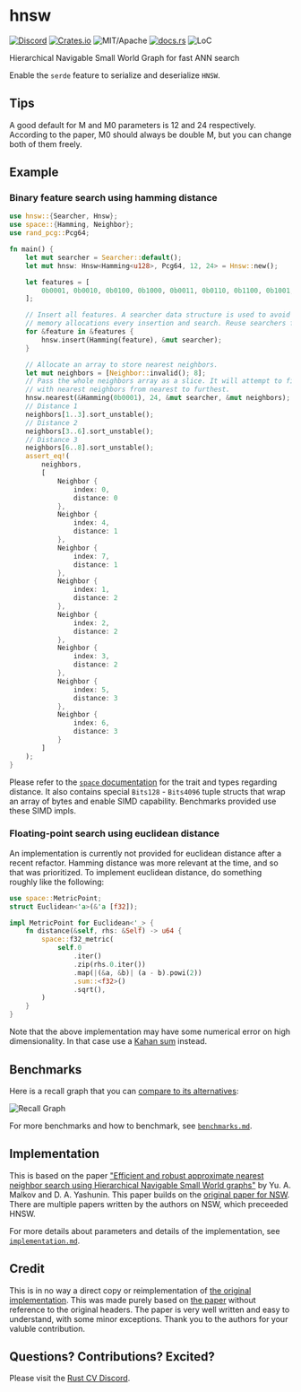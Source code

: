 # hnsw


[![Discord][dci]][dcl] [![Crates.io][ci]][cl] ![MIT/Apache][li] [![docs.rs][di]][dl] ![LoC][lo]

[ci]: https://img.shields.io/crates/v/hnsw.svg
[cl]: https://crates.io/crates/hnsw/

[li]: https://img.shields.io/crates/l/specs.svg?maxAge=2592000

[di]: https://docs.rs/hnsw/badge.svg
[dl]: https://docs.rs/hnsw/

[lo]: https://tokei.rs/b1/github/rust-cv/hnsw?category=code

[dci]: https://img.shields.io/discord/550706294311485440.svg?logo=discord&colorB=7289DA
[dcl]: https://discord.gg/d32jaam

Hierarchical Navigable Small World Graph for fast ANN search

Enable the `serde` feature to serialize and deserialize `HNSW`.

## Tips

A good default for M and M0 parameters is 12 and 24 respectively. According to the paper, M0 should always be double M,
but you can change both of them freely.

## Example

### Binary feature search using hamming distance

```rust
use hnsw::{Searcher, Hnsw};
use space::{Hamming, Neighbor};
use rand_pcg::Pcg64;

fn main() {
    let mut searcher = Searcher::default();
    let mut hnsw: Hnsw<Hamming<u128>, Pcg64, 12, 24> = Hnsw::new();

    let features = [
        0b0001, 0b0010, 0b0100, 0b1000, 0b0011, 0b0110, 0b1100, 0b1001,
    ];

    // Insert all features. A searcher data structure is used to avoid performing
    // memory allocations every insertion and search. Reuse searchers for speed.
    for &feature in &features {
        hnsw.insert(Hamming(feature), &mut searcher);
    }

    // Allocate an array to store nearest neighbors.
    let mut neighbors = [Neighbor::invalid(); 8];
    // Pass the whole neighbors array as a slice. It will attempt to fill the whole array
    // with nearest neighbors from nearest to furthest.
    hnsw.nearest(&Hamming(0b0001), 24, &mut searcher, &mut neighbors);
    // Distance 1
    neighbors[1..3].sort_unstable();
    // Distance 2
    neighbors[3..6].sort_unstable();
    // Distance 3
    neighbors[6..8].sort_unstable();
    assert_eq!(
        neighbors,
        [
            Neighbor {
                index: 0,
                distance: 0
            },
            Neighbor {
                index: 4,
                distance: 1
            },
            Neighbor {
                index: 7,
                distance: 1
            },
            Neighbor {
                index: 1,
                distance: 2
            },
            Neighbor {
                index: 2,
                distance: 2
            },
            Neighbor {
                index: 3,
                distance: 2
            },
            Neighbor {
                index: 5,
                distance: 3
            },
            Neighbor {
                index: 6,
                distance: 3
            }
        ]
    );
}
```

Please refer to the [`space` documentation](https://docs.rs/space/) for the trait and types regarding distance. It also contains special `Bits128` - `Bits4096` tuple structs that wrap an array of bytes and enable SIMD capability. Benchmarks provided use these SIMD impls.

### Floating-point search using euclidean distance

An implementation is currently not provided for euclidean distance after a recent refactor. Hamming distance was more relevant at the time, and so that was prioritized. To implement euclidean distance, do something roughly like the following:

```rust
use space::MetricPoint;
struct Euclidean<'a>(&'a [f32]);

impl MetricPoint for Euclidean<'_> {
    fn distance(&self, rhs: &Self) -> u64 {
        space::f32_metric(
            self.0
                .iter()
                .zip(rhs.0.iter())
                .map(|(&a, &b)| (a - b).powi(2))
                .sum::<f32>()
                .sqrt(),
        )
    }
}
```

Note that the above implementation may have some numerical error on high dimensionality. In that case use a [Kahan sum](https://en.wikipedia.org/wiki/Kahan_summation_algorithm) instead.

## Benchmarks

Here is a recall graph that you can [compare to its alternatives](http://ann-benchmarks.com/sift-256-hamming_10_hamming.html):

![Recall Graph](http://vadixidav.github.io/hnsw/839611966a1550d5cba599c78002ee68311e4c37/nn10_256bit_10000_m24.svg)

For more benchmarks and how to benchmark, see [`benchmarks.md`](./benchmarks.md).

## Implementation

This is based on the paper ["Efficient and robust approximate nearest neighbor search using Hierarchical Navigable Small World graphs"](https://arxiv.org/pdf/1603.09320.pdf) by Yu. A. Malkov and D. A. Yashunin. This paper builds on the [original paper for NSW](http://www.iiis.org/CDs2011/CD2011IDI/ICTA_2011/PapersPdf/CT175ON.pdf). There are multiple papers written by the authors on NSW, which preceeded HNSW.

For more details about parameters and details of the implementation, see [`implementation.md`](./implementation.md).

## Credit

This is in no way a direct copy or reimplementation of [the original implementation](https://github.com/nmslib/hnswlib/blob/master/hnswlib/hnswalg.h). This was made purely based on [the paper](https://arxiv.org/pdf/1603.09320.pdf) without reference to the original headers. The paper is very well written and easy to understand, with some minor exceptions. Thank you to the authors for your valuble contribution.

## Questions? Contributions? Excited?

Please visit the [Rust CV Discord](https://discord.gg/d32jaam).

